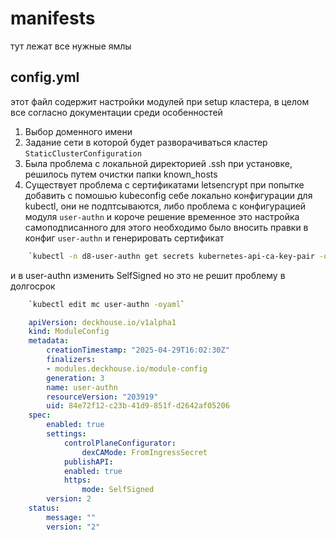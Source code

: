 # manifests
тут лежат все нужные ямлы
## config.yml
этот файл содержит настройки модулей при setup кластера, в целом все согласно документации
среди особенностей 
1. Выбор доменного имени 
2. Задание сети в которой будет разворачиваться кластер `StaticClusterConfiguration`
3. Была проблема с локальной директорией .ssh при установке, решилось путем очистки папки known_hosts
4. Существует проблема с сертификатами letsencrypt при попытке добавить с помошью kubeconfig себе локально конфигурации
для kubectl, они не подптсываются, либо проблема с конфигурацией модуля `user-authn` и короче решение временное это настройка самоподписанного для этого необходимо было вносить правки в конфиг `user-authn` и генерировать сертификат 
```bash
    `kubectl -n d8-user-authn get secrets kubernetes-api-ca-key-pair -oyaml`
```
и в user-authn изменить SelfSigned но это не решит проблему в долгосрок 
```bash
    `kubectl edit mc user-authn -oyaml`
 ```

```yaml
    apiVersion: deckhouse.io/v1alpha1
    kind: ModuleConfig
    metadata:
        creationTimestamp: "2025-04-29T16:02:30Z"
        finalizers:
        - modules.deckhouse.io/module-config
        generation: 3
        name: user-authn
        resourceVersion: "203919"
        uid: 84e72f12-c23b-41d9-851f-d2642af05206
    spec:
        enabled: true
        settings:
            controlPlaneConfigurator:
                dexCAMode: FromIngressSecret
            publishAPI:
            enabled: true
            https:
                mode: SelfSigned
        version: 2
    status:
        message: ""
        version: "2"
```
